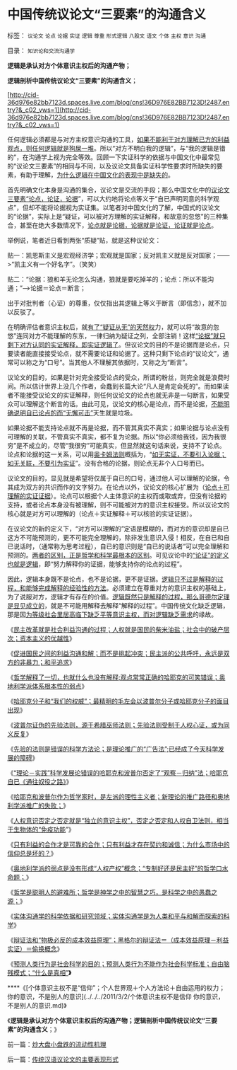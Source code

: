 # 中国传统议论文“三要素”的沟通含义

标签： `议论文` `论点` `论据` `实证` `逻辑` `尊重` `形式逻辑` `八股文` `语文` `个体` `主权` `意识` `沟通` 

目录： `知识论和交流沟通学`

**逻辑是承认对方个体意识主权后的沟通产物；**

**逻辑剖析中国传统议论文“三要素”的沟通含义**；

[http://cid-36d976e82bb7123d.spaces.live.com/blog/cns!36D976E82BB7123D!2487.entry?&_c02_vws=1](http://cid-36d976e82bb7123d.spaces.live.com/blog/cns!36D976E82BB7123D!2487.entry?&_c02_vws=1)

任何逻辑必须都是与对方主权意识沟通的工具，[如果不能利于对方理解已方的利益观点，则任何逻辑就是狗屎一堆](../../../2011/2/10/没有抽象就没有经济科学和奥卡姆法则.md)。所以“对方不明白我的逻辑”，与“我的逻辑是错的”，在沟通学上视为完全等效。回顾一下实证科学的依据与中国文化中最常见的“议论文三要素”的相同与不同，以及议论文具备实证科学性要求时所缺失的要素，有助于理解，[为什么逻辑在中国文化的表现中是缺失的](../../../2011/2/10/没有抽象就没有经济科学和奥卡姆法则.md)。

首先明确文化本身是沟通的集合，议论文是交流的手段；那么中国文化中的[议论文三要素“论点，论证，论据](../../../2009/5/20/疑证与实证及汉议论文三要素论.md)”，可以大约地将论点等义于“自已声明同意的科学观点”，但却不能将论据视为实证集。以笔者对中国文化的了解，中国式的议论文的“论据”，实际上是“疑证，可以被对方理解的实证解释，和故意的忽悠”的三种集合，甚至在绝大多数情况下，[论点就是论据，论据就是论证，论证就是论点](../../../2009/3/11/信仰，个人世界观的基础断言；不是绝对的道德标准.md)。

举例说，笔者近日看到两张“质疑”贴，就是这种议论文：



贴一：凯恩斯主义是宏观经济学；宏观就是国家；反对凯主义就是反对国家；——>“凯主义有一个好名字”。（笑笑）

贴二：“论据：狼和羊无论怎么沟通，狼就是要吃掉羊的；论点：所以不能沟通；”——>论据＝论点＝断言；

出于对批判者（心证）的尊重，仅仅指出其逻辑上等义于断言（即信念），就不加以反驳了。

在明确评估者意识主权后，就[有了“疑证从无”的天然权](../../../2009/5/19/疑证与实证的精确语义，及疑证从无.md)力，就可以将“故意的忽悠”连同对方不能理解的东东，一律归纳为疑证之列，全部注销！这样[“论据”就只剩下对方认同的实证解释，即实证逻辑了](../../../2009/5/26/实证采样量和实证关系，“真相”和证据.md)。但议论文的目的不是论据而是论点，只要读者能直接接受论点，就不需要论证和论据了。这种只剩下论点的“议论文”，通常可以称之为“口号”。当其他人不理解其依据时，又称之为“断言”。

议论文的目的，如果是针对完全接受论点的受众，所谓的粉丝，则完全就是浪费时间。所以估计世界上没几个作者，会蠢到长篇大论“凡人是肯定会死的”。而如果读者不能接受议论文的实证解释，则任何议论文的论点也就无非是一句断言，如果受众可以理解这个断言的话。由此可见，议论文的核心是论点，而不是论据，[不能明确说明自已论点的而“无懈可击”](../../../2009/3/24/大学无书！每个人都有个人利益观点发言权.md)天生就是垃圾。

如果论据不能支持论点就不再是论据，而不管其真实不真实；如果论据与论点没有可理解的关联，不管真实不真实，都不复为论据。所以“你必须给我钱，因为我很穷”是不成立的，尽管“我很穷”可能真实，但显然就这句话来说，支持不了论点。论点和论据的这一关系，可以用[奥卡姆法则](../../../2011/2/10/没有抽象就没有经济科学和奥卡姆法则.md)概括为，“[如无实证，不要引入论据；如无关联，不要引为实证](../../../2010/1/5/存实除虚的奥卡姆剃刀法则.md)”。没有合格的论据，则论点无非个人口号而已。

议论文的目的，显见就是希望将仅属于自已的口号，通过他人可以理解的论据，令其成为双方的共识而作的文字努力。在论点以外，议论文的核心扩展为（[论点＋可理解的实证证据](../../../2011/1/22/非黑即白的科学和中庸的意识形态.md)）。论点可以根据个人主体意识的主权而或取或弃，但没有论据的支持，或者论点本身没有被理解，则不可能被对方的意识主权接受。所以议论文的核心就是对方可以理解的（论点＋实证解释＋可以核验的实证证据）。

在议论文的新的定义下，“对方可以理解的”定语是模糊的，而对方的意识却是自已这方不可能预测的，更不可能完全理解的，除非发生意识入侵！相反，在自已和自已说话时，（通常称为思考过程），自已的意识则是“自已的说话者”可以完全理解和预测的。[两者的区别，正是哲学和科学最根本的区别](../../../2011/2/21/科学标准和（哲学＝伪科学）.md)。可见议论中的[“论证”的定义也就是逻辑](../../../2009/5/11/汉语特点不在于协助逻辑思维.md)，即“努力解释你的证据，能够支持你的论点的过程”。

因此，逻辑本身既不是论点，也不是论据，更不是证据。[逻辑只不过是解释的过程，和能够完成解释的经验性的方法](../../../2011/2/3/逻辑是实证的延伸方式，数学是定量化的逻辑.md)。必须建立在尊重对方的意识主权的基础上，为了说服对方，逻辑才有存在的价值。[逻辑既然只是解释的过程，那么哥德尔定理是显见成立的](../../../2009/6/9/正确处理宗教及唯心信仰和科学实证性的关系.md)，就是不可能用解释去解释“解释的过程”。中国传统文化缺乏逻辑，那是因[为等级社会里居高临下缺乏平等意识主权，而对逻辑缺乏需求](../../../2011/2/3/人科动物的生物行为分析和进化规律.md)的缘故。

《[民主改革就是社会利益沟通的过程；人权就是国民的柴米油盐；社会中的破产层次；资本主义的优越性](../../../2011/2/25/民主改革就是社会利益沟通的过程.md)》

《[促进国民之间的利益沟通和解；而不是挑起冲突；民主派的公共呼吁，永远是双方的非暴力；和平追求](../../../2011/2/26/呼吁和平！不要挑拨冲突！.md)》

《[哲学解释了一切，也就什么也没有解释;观点常常正确的哈耶克的可笑错误；奥地利学派体系根本性的弱点](../../../2011/2/26/哈耶克的错误和奥地利学派的弱点.md)》

《[哈耶克分子和“我们的权威”；最精明的毛左会以波普尔分子或哈耶克分子的面目出现](../../../2011/2/26/哈耶克分子和“民主的权威”.md)》

《[波普尔证伪的先验法则，源于希腊巫师法则；先验法则受制于人权心证，或为同义反复](../../../2011/2/27/波普尔证伪与巫师法则.md)》

《[先验的法则是错误的科学方法论；是理论推广的“广告法”;已经成了今天科学发展的障碍](../../../2011/2/27/Transcendental先验法则是错误科学标准.md)》

《[“理论－实践”科学发展论错误的哈耶克和波普尔否定了“观察－归纳”法；哈耶克自已《通往奴役之路》](../../../2011/2/27/“理论－实践”科学发展论是错误的，“观测－归纳”法是正确的.md)》

《[哈耶克和波普尔作为哲学家时，是左派的理性主义者；新理论的推广路径和奥地利学派推广的失败；](../../../2011/2/27/新理论推广和奥地利学派的失败.md)》

《[人权意识否定之否定就是“独立的意识主权”，否定之否定和人权自卫法则，相当于生物体的“免疫功能](../../../2011/2/28/“独立的意识主权”相当于生物体的“免疫功能”.md)”》

《[只有利益的合作才是可靠的合作；只有利益才存在契约和诚信；为什么市场中的信仰总是坏的？](../../../2011/2/28/只有利益的合作才是可靠的合作.md)》

《[奥地利学派的弱点是没有形成“人权产权”概念；“专制好还是民主好”的哲学口水命题；](../../../2011/2/28/专制还是民主好？奥地利学派弱点.md)》

《[哲学是聪明人的避难所；哲学是神学之中的智慧之巧，是科学之中的愚蠢之源；](../../../2011/3/1/哲学是聪明人的避难所.md)》

《[实体沟通学的科学依据和研究领域；实体沟通学是为人类和平与和解而探索的科学](../../../2011/3/1/为人类和平与和解而探索的科学.md)》

《[辩证法和“物极必反的成本效益原理”；黑格尔的辩证法＝（成本效益原理－利益实证）＝偷换概念](../../../2011/3/1/物极必反规律和辩证法.md)》

《[预测人类行为是社会科学的目的；预测人类行为不能作为社会科学标准；自由脑残模式；“什么是真相”](../../../2011/3/2/什么是真相？预测未来对不对？.md)**》**

****《[个体意识主权不是“信仰”；个人世界观＋个人方法论＋自由运用的权力；你的意识，不是别人的意识](../../../2011/3/2/个体意识主权不是信仰 你的意识，不是别人的意识.md)》

《**逻辑是承认对方个体意识主权后的沟通产物；逻辑剖析中国传统议论文“三要素”的沟通含义**；》

前一篇：[炒大盘小盘跌的流动性机理](../../../2011/3/3/炒大盘小盘跌的流动性机理.md)

后一篇：[传统汉语议论文的主要表现形式](../../../2011/3/3/传统汉语议论文的主要表现形式.md)